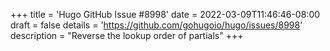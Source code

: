 +++
title = 'Hugo GitHub Issue #8998'
date = 2022-03-09T11:46:46-08:00
draft = false
details = 'https://github.com/gohugoio/hugo/issues/8998'
description = "Reverse the lookup order of partials"
+++
